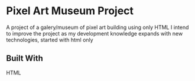 # Pixel Art Museum Project

A project of a galery/museum of pixel art building using only HTML
I intend to improve the project as my development knowledge expands with new technologies, started with html only 




## Built With

HTML
